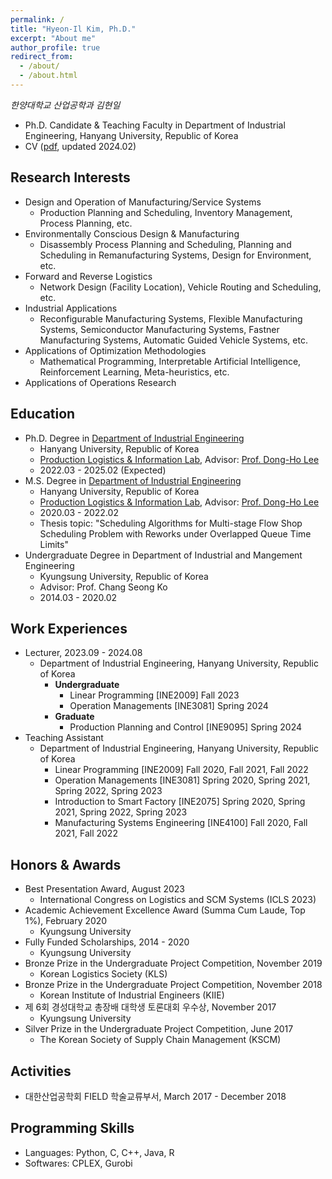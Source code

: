 ```yaml
---
permalink: /
title: "Hyeon-Il Kim, Ph.D."
excerpt: "About me"
author_profile: true
redirect_from: 
  - /about/
  - /about.html
---
```


_한양대학교 산업공학과 김현일_ 
- Ph.D. Candidate & Teaching Faculty in Department of Industrial Engineering, Hanyang University, Republic of Korea
- CV ([pdf](http://iehikim.github.io/files/CV-HIK.pdf), updated 2024.02)
  
## **Research Interests**
- Design and Operation of Manufacturing/Service Systems
  - Production Planning and Scheduling, Inventory Management, Process Planning, etc.
- Environmentally Conscious Design & Manufacturing
  - Disassembly Process Planning and Scheduling, Planning and Scheduling in Remanufacturing Systems, Design for Environment, etc. 
- Forward and Reverse Logistics
  - Network Design (Facility Location), Vehicle Routing and Scheduling, etc.
- Industrial Applications
  - Reconfigurable Manufacturing Systems, Flexible Manufacturing Systems, Semiconductor Manufacturing Systems, Fastner Manufacturing Systems, Automatic Guided Vehicle Systems, etc.
- Applications of Optimization Methodologies
  - Mathematical Programming, Interpretable Artificial Intelligence, Reinforcement Learning, Meta-heuristics, etc.
- Applications of Operations Research

## **Education**
- Ph.D. Degree in [Department of Industrial Engineering](http://ie.hanyang.ac.kr/)
  - Hanyang University, Republic of Korea 
  - [Production Logistics & Information Lab](http://pli.hanyang.ac.kr/), Advisor: [Prof. Dong-Ho Lee](https://scholar.google.com/citations?user=Mlnfd5AAAAAJ&hl=ko)
  - 2022.03 - 2025.02 (Expected)
- M.S. Degree in [Department of Industrial Engineering](http://ie.hanyang.ac.kr/)
  - Hanyang University, Republic of Korea 
  - [Production Logistics & Information Lab](http://pli.hanyang.ac.kr/), Advisor: [Prof. Dong-Ho Lee](https://scholar.google.com/citations?user=Mlnfd5AAAAAJ&hl=ko)
  - 2020.03 - 2022.02
  - Thesis topic: "Scheduling Algorithms for Multi-stage Flow Shop Scheduling Problem with Reworks under Overlapped Queue Time Limits"
- Undergraduate Degree in Department of Industrial and Mangement Engineering
  - Kyungsung University, Republic of Korea
  - Advisor: Prof. Chang Seong Ko
  - 2014.03 - 2020.02

## **Work Experiences**
- Lecturer, 2023.09 - 2024.08
  - Department of Industrial Engineering, Hanyang University, Republic of Korea
    - **Undergraduate**
      - Linear Programming [INE2009] Fall 2023
      - Operation Managements [INE3081] Spring 2024
    - **Graduate**
      - Production Planning and Control [INE9095] Spring 2024
- Teaching Assistant
  - Department of Industrial Engineering, Hanyang University, Republic of Korea
    - Linear Programming [INE2009] Fall 2020, Fall 2021, Fall 2022
    - Operation Managements [INE3081] Spring 2020, Spring 2021, Spring 2022, Spring 2023
    - Introduction to Smart Factory [INE2075] Spring 2020, Spring 2021, Spring 2022, Spring 2023
    - Manufacturing Systems Engineering [INE4100] Fall 2020, Fall 2021, Fall 2022
      
## **Honors & Awards**
- Best Presentation Award, August 2023
  - International Congress on Logistics and SCM Systems (ICLS 2023)
- Academic Achievement Excellence Award (Summa Cum Laude, Top 1%), February 2020
  - Kyungsung University 
- Fully Funded Scholarships, 2014 - 2020
  - Kyungsung University
- Bronze Prize in the Undergraduate Project Competition, November 2019
  - Korean Logistics Society (KLS)
- Bronze Prize in the Undergraduate Project Competition, November 2018
  - Korean Institute of Industrial Engineers (KIIE)
- 제 6회 경성대학교 총장배 대학생 토론대회 우수상, November 2017
  - Kyungsung University
- Silver Prize in the Undergraduate Project Competition, June 2017
  - The Korean Society of Supply Chain Management (KSCM)

## **Activities**
- 대한산업공학회 FIELD 학술교류부서, March 2017 - December 2018

## **Programming Skills**
- Languages: Python, C, C++, Java, R
- Softwares: CPLEX, Gurobi
